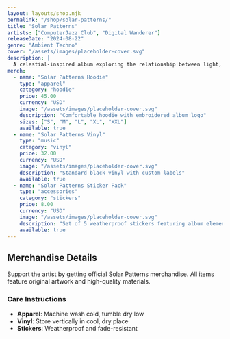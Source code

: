 ```yaml
---
layout: layouts/shop.njk
permalink: "/shop/solar-patterns/"
title: "Solar Patterns"
artists: ["ComputerJazz Club", "Digital Wanderer"]
releaseDate: "2024-08-22"
genre: "Ambient Techno"
cover: "/assets/images/placeholder-cover.svg"
description: |
  A celestial-inspired album exploring the relationship between light, energy, and rhythm.
merch:
  - name: "Solar Patterns Hoodie"
    type: "apparel"
    category: "hoodie"
    price: 45.00
    currency: "USD"
    image: "/assets/images/placeholder-cover.svg"
    description: "Comfortable hoodie with embroidered album logo"
    sizes: ["S", "M", "L", "XL", "XXL"]
    available: true
  - name: "Solar Patterns Vinyl"
    type: "music"
    category: "vinyl"
    price: 32.00
    currency: "USD"
    image: "/assets/images/placeholder-cover.svg"
    description: "Standard black vinyl with custom labels"
    available: true
  - name: "Solar Patterns Sticker Pack"
    type: "accessories"
    category: "stickers"
    price: 8.00
    currency: "USD"
    image: "/assets/images/placeholder-cover.svg"
    description: "Set of 5 weatherproof stickers featuring album elements"
    available: true
---
```


## Merchandise Details

Support the artist by getting official Solar Patterns merchandise. All items feature original artwork and high-quality materials.

### Care Instructions

- **Apparel**: Machine wash cold, tumble dry low
- **Vinyl**: Store vertically in cool, dry place
- **Stickers**: Weatherproof and fade-resistant
